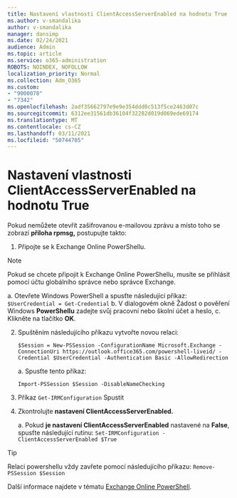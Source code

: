 ```yaml
---
title: Nastavení vlastnosti ClientAccessServerEnabled na hodnotu True
ms.author: v-smandalika
author: v-smandalika
manager: dansimp
ms.date: 02/24/2021
audience: Admin
ms.topic: article
ms.service: o365-administration
ROBOTS: NOINDEX, NOFOLLOW
localization_priority: Normal
ms.collection: Adm_O365
ms.custom:
- "9000078"
- "7342"
ms.openlocfilehash: 2adf35662797e9e9e354ddd0c513f5ce2463d07c
ms.sourcegitcommit: 6312ee31561db36104f32282d019d069ede69174
ms.translationtype: MT
ms.contentlocale: cs-CZ
ms.lasthandoff: 03/11/2021
ms.locfileid: "50744705"
---
```

# <a name="set-clientaccessserverenabled-to-true"></a>Nastavení vlastnosti ClientAccessServerEnabled na hodnotu True

Pokud nemůžete otevřít zašifrovanou e-mailovou zprávu a místo toho se zobrazí **příloha rpmsg,** postupujte takto:

1. Připojte se k Exchange Online PowerShellu.

> [!NOTE]
> Pokud se chcete připojit k Exchange Online PowerShellu, musíte se přihlásit pomocí účtu globálního správce nebo správce Exchange.

   a. Otevřete Windows PowerShell a spusťte následující příkaz: `$UserCredential = Get-Credential`
b. V dialogovém okně Žádost o pověření Windows **PowerShellu** zadejte svůj pracovní nebo školní účet a heslo, c. Klikněte na tlačítko **OK**. 

2. Spuštěním následujícího příkazu vytvořte novou relaci:

    `$Session = New-PSSession -ConfigurationName Microsoft.Exchange -ConnectionUri https://outlook.office365.com/powershell-liveid/ -Credential $UserCredential -Authentication Basic -AllowRedirection`

    a. Spusťte tento příkaz:
    
    `Import-PSSession $Session -DisableNameChecking`

3. Příkaz `Get-IRMConfiguration` Spustit

4. Zkontrolujte **nastavení ClientAccessServerEnabled.** 

    a. Pokud **je nastavení ClientAccessServerEnabled** nastavené na **False**, spusťte následující rutinu: `Set-IRMConfiguration -ClientAccessServerEnabled $True`

> [!TIP]
> Relaci powershellu vždy zavřete pomocí následujícího příkazu: `Remove-PSSession $Session`

Další informace najdete v tématu [Exchange Online PowerShell](https://docs.microsoft.com/powershell/exchange/connect-to-exchange-online-powershell).

